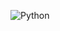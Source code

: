 ![Python](https://img.shields.io/badge/python-3670A0?style=for-the-badge&logo=python&logoColor=ffdd54)

